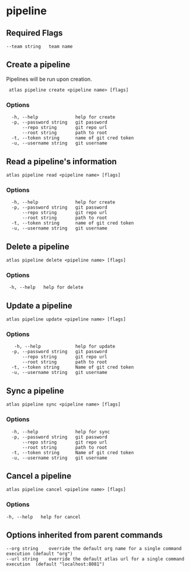 # pipeline

##  Required Flags

```
--team string   team name
```

## Create a pipeline

Pipelines will be run upon creation.

```
 atlas pipeline create <pipeline name> [flags]
```

### Options

```
  -h, --help              help for create
  -p, --password string   git password
      --repo string       git repo url
      --root string       path to root
  -t, --token string      name of git cred token
  -u, --username string   git username
```

## Read a pipeline's information

```
atlas pipeline read <pipeline name> [flags]
```

### Options

```
  -h, --help              help for create
  -p, --password string   git password
      --repo string       git repo url
      --root string       path to root
  -t, --token string      name of git cred token
  -u, --username string   git username
```

## Delete a pipeline

```
atlas pipeline delete <pipeline name> [flags]
```
### Options

```
 -h, --help   help for delete
```

## Update a pipeline

```
atlas pipeline update <pipeline name> [flags]
```

### Options

```
   -h, --help             help for update
  -p, --password string   git password
      --repo string       git repo url
      --root string       path to root
  -t, --token string      Name of git cred token
  -u, --username string   git username
```

## Sync a pipeline

```
atlas pipeline sync <pipeline name> [flags]
```

### Options

```
  -h, --help              help for sync
  -p, --password string   git password
      --repo string       git repo url
      --root string       path to root
  -t, --token string      Name of git cred token
  -u, --username string   git username
```

## Cancel a pipeline

```
atlas pipeline cancel <pipeline name> [flags]
```

### Options

```
-h, --help   help for cancel
```



## Options inherited from parent commands

```
--org string    override the default org name for a single command execution (default "org")
--url string    override the default atlas url for a single command execution  (default "localhost:8081")
```
